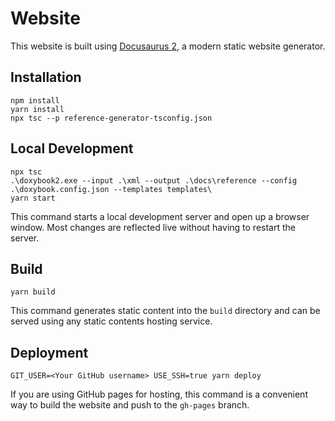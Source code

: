 # Website

This website is built using [Docusaurus 2](https://v2.docusaurus.io/), a modern static website generator.

## Installation

```console
npm install
yarn install
npx tsc --p reference-generator-tsconfig.json
```

## Local Development

```console
npx tsc
.\doxybook2.exe --input .\xml --output .\docs\reference --config .\doxybook.config.json --templates templates\
yarn start
```

This command starts a local development server and open up a browser window. Most changes are reflected live without having to restart the server.

## Build

```console
yarn build
```

This command generates static content into the `build` directory and can be served using any static contents hosting service.

## Deployment

```console
GIT_USER=<Your GitHub username> USE_SSH=true yarn deploy
```

If you are using GitHub pages for hosting, this command is a convenient way to build the website and push to the `gh-pages` branch.
